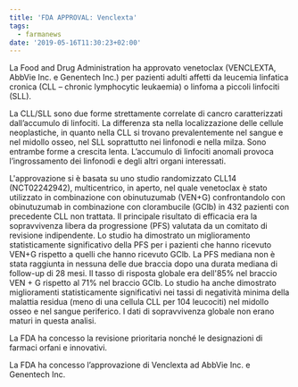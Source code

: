 ```yaml
---
title: 'FDA APPROVAL: Venclexta'
tags:
  - farmanews
date: '2019-05-16T11:30:23+02:00'
---
```

La Food and Drug Administration ha approvato venetoclax (VENCLEXTA, AbbVie Inc. e Genentech Inc.) per pazienti adulti affetti da leucemia linfatica cronica (CLL – chronic lymphocytic leukaemia) o linfoma a piccoli linfociti (SLL).

La CLL/SLL sono due forme strettamente correlate di cancro caratterizzati dall’accumulo di linfociti. La differenza sta nella localizzazione delle cellule neoplastiche, in quanto nella CLL si trovano prevalentemente nel sangue e nel midollo osseo, nel SLL soprattutto nei linfonodi e nella milza. Sono entrambe forme a crescita lenta. L’accumulo di linfociti anomali provoca l’ingrossamento dei linfonodi e degli altri organi interessati.

L'approvazione si è basata su uno studio randomizzato CLL14 (NCT02242942), multicentrico, in aperto, nel quale venetoclax è stato utilizzato in combinazione con obinutuzumab (VEN+G) confrontandolo con obinutuzumab in combinazione con clorambucile (GClb) in 432 pazienti con precedente CLL non trattata. Il principale risultato di efficacia era la sopravvivenza libera da progressione (PFS) valutata da un comitato di revisione indipendente. Lo studio ha dimostrato un miglioramento statisticamente significativo della PFS per i pazienti che hanno ricevuto VEN+G rispetto a quelli che hanno ricevuto GClb. La PFS mediana non è stata raggiunta in nessuna delle due braccia dopo una durata mediana di follow-up di 28 mesi. Il tasso di risposta globale era dell'85% nel braccio VEN + G rispetto al 71% nel braccio GClb. Lo studio ha anche dimostrato miglioramenti statisticamente significativi nei tassi di negatività minima della malattia residua (meno di una cellula CLL per 104 leucociti) nel midollo osseo e nel sangue periferico. I dati di sopravvivenza globale non erano maturi in questa analisi.

La FDA ha concesso la revisione prioritaria nonché le designazioni di farmaci orfani e innovativi. 

La FDA ha concesso l’approvazione di Venclexta ad AbbVie Inc. e Genentech Inc.
